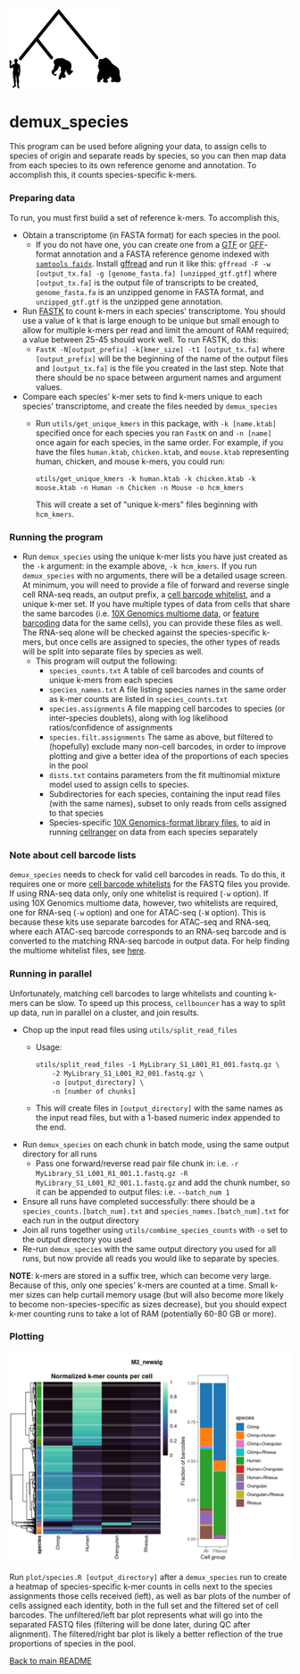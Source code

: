 <p>
<img src="../img/demux_species.png", width=200, alt="demux_species" />
</p>

# demux_species
This program can be used before aligning your data, to assign cells to species of origin and separate reads by species, so you can then map data from each species to its own reference genome and annotation. To accomplish this, it counts species-specific k-mers. 
### Preparing data
To run, you must first build a set of reference k-mers. To accomplish this,
* Obtain a transcriptome (in FASTA format) for each species in the pool.
  * If you do not have one, you can create one from a [GTF](http://genome.ucsc.edu/FAQ/FAQformat#format4) or [GFF](http://genome.ucsc.edu/FAQ/FAQformat#format3)-format annotation and a FASTA reference genome indexed with [`samtools faidx`](https://github.com/samtools/samtools). Install [gffread](https://github.com/gpertea/gffread) and run it like this: `gffread -F -w [output_tx.fa] -g [genome_fasta.fa] [unzipped_gtf.gtf]` where `[output_tx.fa]` is the output file of transcripts to be created, `genome_fasta.fa` is an unzipped genome in FASTA format, and `unzipped_gtf.gtf` is the unzipped gene annotation.
* Run [FASTK](https://github.com/thegenemyers/FASTK) to count k-mers in each species' transcriptome. You should use a value of k that is large enough to be unique but small enough to allow for multiple k-mers per read and limit the amount of RAM required; a value between 25-45 should work well. To run FASTK, do this:
  * `FastK -N[output_prefix] -k[kmer_size] -t1 [output_tx.fa]` where `[output_prefix]` will be the beginning of the name of the output files and `[output_tx.fa]` is the file you created in the last step. Note that there should be no space between argument names and argument values.
* Compare each species' k-mer sets to find k-mers unique to each species' transcriptome, and create the files needed by `demux_species`
  * Run `utils/get_unique_kmers` in this package, with `-k [name.ktab]` specified once for each species you ran `FastK` on and `-n [name]` once again for each species, in the same order. For example, if you have the files `human.ktab`, `chicken.ktab`, and `mouse.ktab` representing human, chicken, and mouse k-mers, you could run:
    
    ```
    utils/get_unique_kmers -k human.ktab -k chicken.ktab -k mouse.ktab -n Human -n Chicken -n Mouse -o hcm_kmers
    ```
    
    This will create a set of "unique k-mers" files beginning with `hcm_kmers`.

### Running the program
* Run `demux_species` using the unique k-mer lists you have just created as the `-k` argument: in the example above, `-k hcm_kmers`. If you run `demux_species` with no arguments, there will be a detailed usage screen. At minimum, you will need to provide a file of forward and reverse single cell RNA-seq reads, an output prefix, a [cell barcode whitelist](https://kb.10xgenomics.com/hc/en-us/articles/115004506263-What-is-a-barcode-whitelist), and a unique k-mer set. If you have multiple types of data from cells that share the same barcodes (i.e. [10X Genomics multiome data](https://www.10xgenomics.com/products/single-cell-multiome-atac-plus-gene-expression), or [feature barcoding](https://www.10xgenomics.com/support/software/cell-ranger/latest/getting-started/cr-what-is-feature-bc) data for the same cells), you can provide these files as well. The RNA-seq alone will be checked against the species-specific k-mers, but once cells are assigned to species, the other types of reads will be split into separate files by species as well.
  * This program will output the following:
    * `species_counts.txt` A table of cell barcodes and counts of unique k-mers from each species
    * `species_names.txt` A file listing species names in the same order as k-mer counts are listed in `species_counts.txt`
    * `species.assignments` A file mapping cell barcodes to species (or inter-species doublets), along with log likelihood ratios/confidence of assignments
    * `species.filt.assignments` The same as above, but filtered to (hopefully) exclude many non-cell barcodes, in order to improve plotting and give a better idea of the proportions of each species in the pool
    * `dists.txt` contains parameters from the fit multinomial mixture model used to assign cells to species.
    * Subdirectories for each species, containing the input read files (with the same names), subset to only reads from cells assigned to that species
    * Species-specific [10X Genomics-format library files](https://www.10xgenomics.com/support/software/cell-ranger/latest/analysis/inputs/cr-libraries-csv), to aid in running [cellranger](https://www.10xgenomics.com/support/software/cell-ranger/latest) on data from each species separately
### Note about cell barcode lists
`demux_species` needs to check for valid cell barcodes in reads. To do this, it requires one or more [cell barcode whitelists](https://kb.10xgenomics.com/hc/en-us/articles/115004506263-What-is-a-barcode-whitelist) for the FASTQ files you provide. If using RNA-seq data only, only one whitelist is required (`-w` option). If using 10X Genomics multiome data, however, two whitelists are required, one for RNA-seq (`-w` option) and one for ATAC-seq (`-W` option). This is because these kits use separate barcodes for ATAC-seq and RNA-seq, where each ATAC-seq barcode corresponds to an RNA-seq barcode and is converted to the matching RNA-seq barcode in output data. For help finding the multiome whitelist files, see [here](https://kb.10xgenomics.com/hc/en-us/articles/115004506263-What-is-a-barcode-whitelist).
### Running in parallel
Unfortunately, matching cell barcodes to large whitelists and counting k-mers can be slow. To speed up this process, `cellbouncer` has a way to split up data, run in parallel on a cluster, and join results.
* Chop up the input read files using `utils/split_read_files`
  * Usage:

    ```
    utils/split_read_files -1 MyLibrary_S1_L001_R1_001.fastq.gz \
        -2 MyLibrary_S1_L001_R2_001.fastq.gz \
        -o [output_directory] \
        -n [number of chunks]
    ```
    
  * This will create files in `[output_directory]` with the same names as the input read files, but with a 1-based numeric index appended to the end.
* Run `demux_species` on each chunk in batch mode, using the same output directory for all runs
  * Pass one forward/reverse read pair file chunk in: i.e. `-r MyLibrary_S1_L001_R1_001.1.fastq.gz -R MyLibrary_S1_L001_R2_001.1.fastq.gz` and add the chunk number, so it can be appended to output files: i.e. `--batch_num 1`
* Ensure all runs have completed successfully: there should be a `species_counts.[batch_num].txt` and `species_names.[batch_num].txt` for each run in the output directory
* Join all runs together using `utils/combine_species_counts` with `-o` set to the output directory you used
* Re-run `demux_species` with the same output directory you used for all runs, but now provide all reads you would like to separate by species.

**NOTE**: k-mers are stored in a suffix tree, which can become very large. Because of this, only one species' k-mers are counted at a time. Small k-mer sizes can help curtail memory usage (but will also become more likely to become non-species-specific as sizes decrease), but you should expect k-mer counting runs to take a lot of RAM (potentially 60-80 GB or more).
### Plotting
<p>
<img src="../img/species.png" width=600 alt="demux_species plot" />
</p>

Run `plot/species.R [output_directory]` after a `demux_species` run to create a heatmap of species-specific k-mer counts in cells next to the species assignments those cells received (left), as well as bar plots of the number of cells assigned each identity, both in the full set and the filtered set of cell barcodes. The unfiltered/left bar plot represents what will go into the separated FASTQ files (filtering will be done later, during QC after alignment). The filtered/right bar plot is likely a better reflection of the true proportions of species in the pool.

[Back to main README](../README.md)
